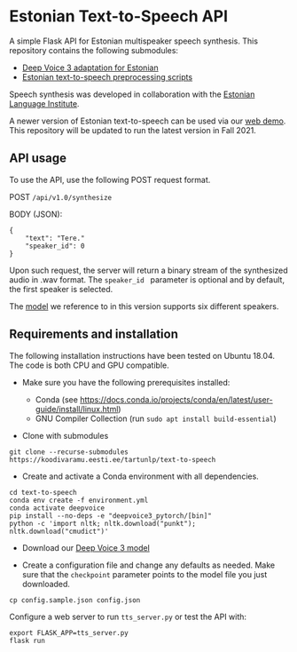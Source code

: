# Estonian Text-to-Speech API

A simple Flask API for Estonian multispeaker speech synthesis. This repository contains the following submodules:
- [Deep Voice 3 adaptation for Estonian](https://github.com/TartuNLP/deepvoice3_pytorch)
- [Estonian text-to-speech preprocessing scripts](https://github.com/TartuNLP/tts_preprocess_et)

Speech synthesis was developed in collaboration with the [Estonian Language Institute](http://portaal.eki.ee/).

A newer version of Estonian text-to-speech can be used via our [web demo](https://www.neurokone.ee). This repository will be updated to run the latest version in Fall 2021.
 
## API usage
To use the API, use the following POST request format.

POST `/api/v1.0/synthesize`

BODY (JSON):
```
{
    "text": "Tere."
    "speaker_id": 0
}
```
Upon such request, the server will return a binary stream of the synthesized audio in .wav format. The `speaker_id
` parameter is optional and by default, the first speaker is selected.

The [model](https://github.com/TartuNLP/deepvoice3_pytorch/releases/download/kratt-v1.2) we reference to in this version
 supports six different speakers.

## Requirements and installation

The following installation instructions have been tested on Ubuntu 18.04. The code is both CPU and GPU compatible.

- Make sure you have the following prerequisites installed:
    - Conda (see https://docs.conda.io/projects/conda/en/latest/user-guide/install/linux.html)
    - GNU Compiler Collection (run `sudo apt install build-essential`)

- Clone with submodules
```
git clone --recurse-submodules https://koodivaramu.eesti.ee/tartunlp/text-to-speech
```
- Create and activate a Conda environment with all dependencies.
```
cd text-to-speech
conda env create -f environment.yml
conda activate deepvoice
pip install --no-deps -e "deepvoice3_pytorch/[bin]"
python -c 'import nltk; nltk.download("punkt"); nltk.download("cmudict")'
```
- Download our [Deep Voice 3 model](https://github.com/TartuNLP/deepvoice3_pytorch/releases/download/kratt-v1.2/autosegment.pth)

- Create a configuration file and change any defaults as needed. Make sure that the `checkpoint` parameter points to
 the model file you just downloaded.
```
cp config.sample.json config.json
```

Configure a web server to run `tts_server.py` or test the API with:
```
export FLASK_APP=tts_server.py
flask run
```
